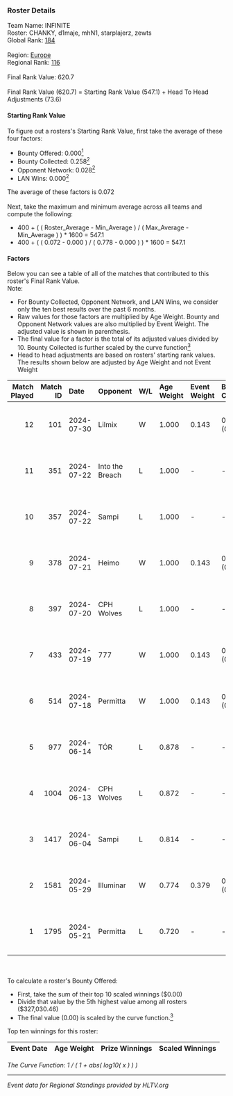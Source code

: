 ### Roster Details<br />
Team Name: INFINITE<br />
Roster: CHANKY, d1maje, mhN1, starplajerz, zewts<br />
Global Rank: [184](../standings_global.md)<br />
<br />
Region: [Europe]( ../standings_europe.md)<br />
Regional Rank: [116]( ../standings_europe.md)<br />
<br />
Final Rank Value:  620.7<br />
<br />
Final Rank Value (620.7) = Starting Rank Value (547.1) + Head To Head Adjustments (73.6)<br />

#### Starting Rank Value<br />
To figure out a rosters's Starting Rank Value, first take the average of these four factors:<br />
- Bounty Offered: 0.000[<sup>1</sup>](#table2)
- Bounty Collected: 0.258[<sup>2</sup>](#table1)
- Opponent Network: 0.028[<sup>2</sup>](#table1)
- LAN Wins: 0.000[<sup>2</sup>](#table1)

The average of these factors is 0.072<br />
<br />
Next, take the maximum and minimum average across all teams and compute the following:<br />
- 400 + ( ( Roster_Average - Min_Average ) / ( Max_Average - Min_Average ) ) * 1600 = 547.1
- 400 + ( ( 0.072 - 0.000 ) / ( 0.778 - 0.000 ) ) * 1600 = 547.1


#### Factors<br />
Below you can see a table of all of the matches that contributed to this roster's Final Rank Value.<br />
Note:<br />

- For Bounty Collected, Opponent Network, and LAN Wins, we consider only the ten best results over the past 6 months.
- Raw values for those factors are multiplied by Age Weight. Bounty and Opponent Network values are also multiplied by Event Weight. The adjusted value is shown in parenthesis.
- The final value for a factor is the total of its adjusted values divided by 10. Bounty Collected is further scaled by the curve function[<sup>3</sup>](#curveFunction)
- Head to head adjustments are based on rosters' starting rank values. The results shown below are adjusted by Age Weight and not Event Weight
<span id="table1"></span><br />


| Match Played | Match ID | Date       | Opponent        | W/L | Age Weight | Event Weight | Bounty Collected | Opponent Network | LAN Wins  | H2H Adj. | Roster                                   |
| -: | -: | :- | :- | :- | :- | :- | :- | :- | :- | -: | :- |
|           12 |      101 | 2024-07-30 | Lilmix          | W   | 1.000      | 0.143        | 0.023 (0.003)    | 0.098 (0.014)    | 0 (0.000) |    25.37 | CHANKY, d1maje, mhN1, starplajerz, zewts |
|           11 |      351 | 2024-07-22 | Into the Breach | L   | 1.000      | -            | -                | -                | -         |   -11.66 | CHANKY, d1maje, mhN1, starplajerz, zewts |
|           10 |      357 | 2024-07-22 | Sampi           | L   | 1.000      | -            | -                | -                | -         |    -5.44 | CHANKY, d1maje, mhN1, starplajerz, zewts |
|            9 |      378 | 2024-07-21 | Heimo           | W   | 1.000      | 0.143        | 0.006 (0.001)    | 0.086 (0.012)    | 0 (0.000) |    17.98 | CHANKY, d1maje, mhN1, starplajerz, zewts |
|            8 |      397 | 2024-07-20 | CPH Wolves      | L   | 1.000      | -            | -                | -                | -         |    -6.17 | CHANKY, d1maje, mhN1, starplajerz, zewts |
|            7 |      433 | 2024-07-19 | 777             | W   | 1.000      | 0.143        | 0.015 (0.002)    | 0.182 (0.026)    | 0 (0.000) |    20.43 | CHANKY, d1maje, mhN1, starplajerz, zewts |
|            6 |      514 | 2024-07-18 | Permitta        | W   | 1.000      | 0.143        | 0.024 (0.003)    | 0.801 (0.114)    | 0 (0.000) |    27.74 | CHANKY, d1maje, mhN1, starplajerz, zewts |
|            5 |      977 | 2024-06-14 | TÓR             | L   | 0.878      | -            | -                | -                | -         |    -3.35 | CHANKY, d1maje, mhN1, starplajerz, zewts |
|            4 |     1004 | 2024-06-13 | CPH Wolves      | L   | 0.872      | -            | -                | -                | -         |    -5.75 | CHANKY, d1maje, mhN1, starplajerz, zewts |
|            3 |     1417 | 2024-06-04 | Sampi           | L   | 0.814      | -            | -                | -                | -         |    -3.23 | d1maje, mhN1, starplajerz, waZz, zewts   |
|            2 |     1581 | 2024-05-29 | Illuminar       | W   | 0.774      | 0.379        | 0.012 (0.004)    | 0.376 (0.110)    | 0 (0.000) |    20.72 | d1maje, mhN1, starplajerz, waZz, zewts   |
|            1 |     1795 | 2024-05-21 | Permitta        | L   | 0.720      | -            | -                | -                | -         |    -3.07 | d1maje, mhN1, starplajerz, waZz, zewts   |

<br />
<span id="table2"></span><br />
To calculate a roster's Bounty Offered:<br />

- First, take the sum of their top 10 scaled winnings ($0.00)
- Divide that value by the 5th highest value among all rosters ($327,030.46)
- The final value (0.00) is scaled by the curve function.[<sup>3</sup>](#curveFunction)

Top ten winnings for this roster:<br />

| Event Date | Age Weight | Prize Winnings | Scaled Winnings |
| :- | -: | :- | :- |


<span id="curveFunction"></span>_The Curve Function: 1 / ( 1 + abs( log10( x ) ) )_<br />

---
_Event data for Regional Standings provided by HLTV.org_<br />
